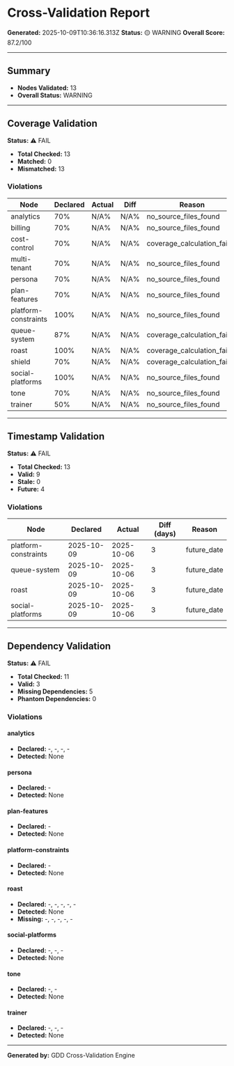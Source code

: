 # Cross-Validation Report

**Generated:** 2025-10-09T10:36:16.313Z
**Status:** 🟡 WARNING
**Overall Score:** 87.2/100

---

## Summary

- **Nodes Validated:** 13
- **Overall Status:** WARNING

---

## Coverage Validation

**Status:** ⚠️ FAIL

- **Total Checked:** 13
- **Matched:** 0
- **Mismatched:** 13

### Violations

| Node | Declared | Actual | Diff | Reason |
|------|----------|--------|------|--------|
| analytics | 70% | N/A% | N/A% | no_source_files_found |
| billing | 70% | N/A% | N/A% | no_source_files_found |
| cost-control | 70% | N/A% | N/A% | coverage_calculation_failed |
| multi-tenant | 70% | N/A% | N/A% | no_source_files_found |
| persona | 70% | N/A% | N/A% | no_source_files_found |
| plan-features | 70% | N/A% | N/A% | no_source_files_found |
| platform-constraints | 100% | N/A% | N/A% | no_source_files_found |
| queue-system | 87% | N/A% | N/A% | coverage_calculation_failed |
| roast | 100% | N/A% | N/A% | coverage_calculation_failed |
| shield | 70% | N/A% | N/A% | coverage_calculation_failed |
| social-platforms | 100% | N/A% | N/A% | no_source_files_found |
| tone | 70% | N/A% | N/A% | no_source_files_found |
| trainer | 50% | N/A% | N/A% | no_source_files_found |

---

## Timestamp Validation

**Status:** ⚠️ FAIL

- **Total Checked:** 13
- **Valid:** 9
- **Stale:** 0
- **Future:** 4

### Violations

| Node | Declared | Actual | Diff (days) | Reason |
|------|----------|--------|-------------|--------|
| platform-constraints | 2025-10-09 | 2025-10-06 | 3 | future_date |
| queue-system | 2025-10-09 | 2025-10-06 | 3 | future_date |
| roast | 2025-10-09 | 2025-10-06 | 3 | future_date |
| social-platforms | 2025-10-09 | 2025-10-06 | 3 | future_date |

---

## Dependency Validation

**Status:** ⚠️ FAIL

- **Total Checked:** 11
- **Valid:** 3
- **Missing Dependencies:** 5
- **Phantom Dependencies:** 0

### Violations

#### analytics

- **Declared:** -, -, -, -
- **Detected:** None

#### persona

- **Declared:** -
- **Detected:** None

#### plan-features

- **Declared:** -
- **Detected:** None

#### platform-constraints

- **Declared:** -
- **Detected:** None

#### roast

- **Declared:** -, -, -, -, -
- **Detected:** None
- **Missing:** -, -, -, -, -

#### social-platforms

- **Declared:** -, -, -
- **Detected:** None

#### tone

- **Declared:** -, -
- **Detected:** None

#### trainer

- **Declared:** -, -, -
- **Detected:** None

---

**Generated by:** GDD Cross-Validation Engine
